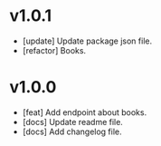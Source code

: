 # v1.0.1

- [update] Update package json file.
- [refactor] Books.

# v1.0.0

- [feat] Add endpoint about books.
- [docs] Update readme file.
- [docs] Add changelog file.